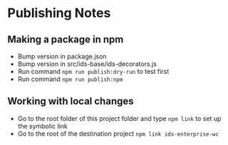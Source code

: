 # Publishing Notes

## Making a package in npm

- Bump version in package.json
- Bump version in src/ids-base/ids-decorators.js
- Run command `npm run publish:dry-run` to test first
- Run command `npm run publish:npm`

## Working with local changes

- Go to the root folder of this project  folder and type `npm link` to set up the symbolic link
- Go to the root of the destination project `npm link ids-enterprise-wc`
